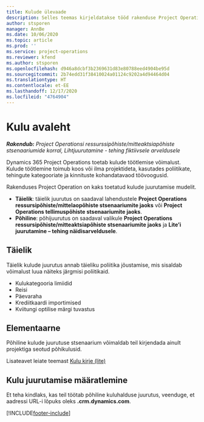 ```yaml
---
title: Kulude ülevaade
description: Selles teemas kirjeldatakse tööd rakenduse Project Operations kulufunktsioone.
author: stsporen
manager: AnnBe
ms.date: 10/06/2020
ms.topic: article
ms.prod: ''
ms.service: project-operations
ms.reviewer: kfend
ms.author: stsporen
ms.openlocfilehash: d946a8dcbf3b2369631d83e80788eed4904be95d
ms.sourcegitcommit: 2b74edd31f38410024a01124c9202a4d94464d04
ms.translationtype: HT
ms.contentlocale: et-EE
ms.lasthandoff: 12/17/2020
ms.locfileid: "4764904"
---
```

# <a name="expense-home-page"></a>Kulu avaleht

_**Rakendub:** Project Operationsi ressurssipõhiste/mitteaktsiapõhiste stsenaariumide korral,  Lihtjuurutamine - tehing fiktiivsele arveldusele_


Dynamics 365 Project Operations toetab kulude töötlemise võimalust. Kulude töötlemine toimub koos või ilma projektideta, kasutades poliitikate, tehingute kategooriate ja kinnituste kohandatavaod töövoogusid.

Rakenduses Project Operation on kaks toetatud kulude juurutamise mudelit. 

- **Täielik**: täielik juurutus on saadaval lahendustele **Project Operations ressursipõhiste/mittelaopõhiste stsenaariumite jaoks** või **Project Operations tellimuspõhiste stsenaariumite jaoks**.
- **Põhiline**: põhijuurutus on saadaval valikule **Project Operations ressursipõhiste/mitteaktsiapõhiste stsenaariumite jaoks** ja **Lite’i juurutamine – tehing näidisarveldusele**.

## <a name="full"></a>Täielik 
Täielik kulude juurutus annab täieliku poliitika jõustamise, mis sisaldab võimalust luua näiteks järgmisi poliitikaid.

  - Kulukategooria limiidid
  - Reisi
  - Päevaraha
  - Krediitkaardi importimised
  - Kviitungi optilise märgi tuvastus

## <a name="basic"></a>Elementaarne 
Põhiline kulude juurutuse stsenaarium võimaldab teil kirjendada ainult projektiga seotud põhikulusid. 

Lisateavet leiate teemast [Kulu kirje (lite)](basic-expense.md)

## <a name="determine-your-expense-deployment"></a>Kulu juurutamise määratlemine
Et teha kindlaks, kas teil töötab põhiline kuluhalduse juurutus, veenduge, et aadressi URL-i lõpuks oleks **.crm.dynamics.com**. 


[!INCLUDE[footer-include](../includes/footer-banner.md)]